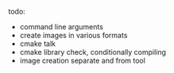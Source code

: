 todo:
- command line arguments
- create images in various formats
- cmake talk
- cmake library check, conditionally compiling
- image creation separate and from tool